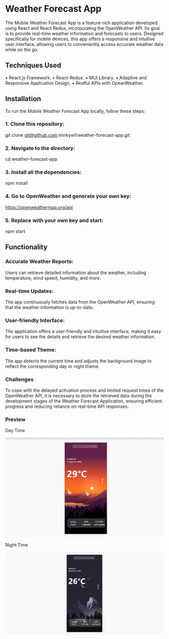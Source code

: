 # Weather Forecast App
The Mobile Weather Forecast App is a feature-rich application developed using React and React Redux, incorporating the OpenWeather API. Its goal is to provide real-time weather information and forecasts to users. Designed specifically for mobile devices, this app offers a responsive and intuitive user interface, allowing users to conveniently access accurate weather data while on the go.

## Techniques Used
• React.js Framework.
• React-Redux.
• MUI Library.
• Adaptive and Responsive Application Design.
• Restful APIs with OpeanWeather.

## Installation
To run the Mobile Weather Forecast App locally, follow these steps:
### 1. Clone this repository:
git clone git@github.com:imnkywf/weather-forecast-app.git

### 2. Navigate to the directory:
cd weather-forecast-app

### 3. Install all the dependencies:
npm install

### 4. Go to OpenWeather and generate your own key:
https://openweathermap.org/api

### 5. Replace with your own key and start:
npm start

## Functionality
### Accurate Weather Reports: 
Users can retrieve detailed information about the weather, including temperature, wind speed, humidity, and more.

### Real-time Updates: 
The app continuously fetches data from the OpenWeather API, ensuring that the weather information is up-to-date.

### User-friendly Interface: 
The application offers a user-friendly and intuitive interface, making it easy for users to see the details and retrieve the desired weather information.

### Time-based Theme: 
The app detects the current time and adjusts the background image to reflect the corresponding day or night theme.

### Challenges
To cope with the delayed activation process and limited request times of the OpenWeather API, it is necessary to store the retrieved data during the development stages of the Weather Forecast Application, ensuring efficient progress and reducing reliance on real-time API responses.

### Preview
Day Time

![Alt text](https://github.com/imnkywf/weather-forecast-app/blob/main/Screen_Shots/Picture%202.png "image demo")


Night Time

![Alt text](https://github.com/imnkywf/weather-forecast-app/blob/main/Screen_Shots/Picture%201.png "image demo")









